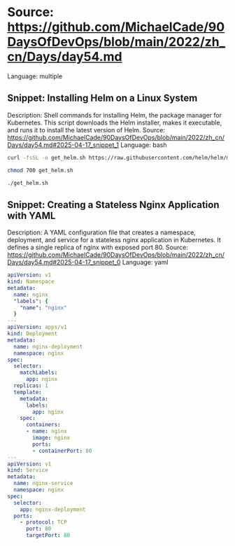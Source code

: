 # Source: https://github.com/MichaelCade/90DaysOfDevOps/blob/main/2022/zh_cn/Days/day54.md
Language: multiple

## Snippet: Installing Helm on a Linux System
Description: Shell commands for installing Helm, the package manager for Kubernetes. This script downloads the Helm installer, makes it executable, and runs it to install the latest version of Helm.
Source: https://github.com/MichaelCade/90DaysOfDevOps/blob/main/2022/zh_cn/Days/day54.md#2025-04-17_snippet_1
Language: bash

```bash
curl -fsSL -o get_helm.sh https://raw.githubusercontent.com/helm/helm/master/scripts/get-helm-3

chmod 700 get_helm.sh

./get_helm.sh
```

## Snippet: Creating a Stateless Nginx Application with YAML
Description: A YAML configuration file that creates a namespace, deployment, and service for a stateless nginx application in Kubernetes. It defines a single replica of nginx with exposed port 80.
Source: https://github.com/MichaelCade/90DaysOfDevOps/blob/main/2022/zh_cn/Days/day54.md#2025-04-17_snippet_0
Language: yaml

```yaml
apiVersion: v1
kind: Namespace
metadata:
  name: nginx
  "labels": {
    "name": "nginx"
  }
---
apiVersion: apps/v1
kind: Deployment
metadata:
  name: nginx-deployment
  namespace: nginx
spec:
  selector:
    matchLabels:
      app: nginx
  replicas: 1
  template:
    metadata:
      labels:
        app: nginx
    spec:
      containers:
      - name: nginx
        image: nginx
        ports:
        - containerPort: 80
---
apiVersion: v1
kind: Service
metadata:
  name: nginx-service
  namespace: nginx
spec:
  selector:
    app: nginx-deployment
  ports:
    - protocol: TCP
      port: 80
      targetPort: 80
```